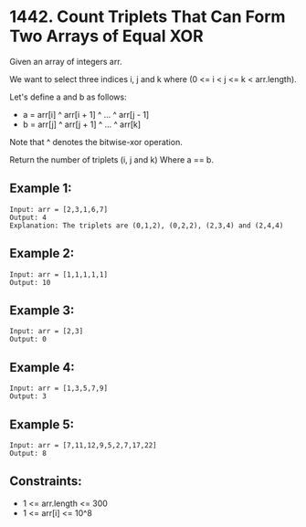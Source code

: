 # 1442. Count Triplets That Can Form Two Arrays of Equal XOR

Given an array of integers arr.

We want to select three indices i, j and k where (0 <= i < j <= k < arr.length).

Let's define a and b as follows:

* a = arr[i] ^ arr[i + 1] ^ ... ^ arr[j - 1]
* b = arr[j] ^ arr[j + 1] ^ ... ^ arr[k]

Note that ^ denotes the bitwise-xor operation.

Return the number of triplets (i, j and k) Where a == b.

## Example 1:

```
Input: arr = [2,3,1,6,7]
Output: 4
Explanation: The triplets are (0,1,2), (0,2,2), (2,3,4) and (2,4,4)
```

## Example 2:

```
Input: arr = [1,1,1,1,1]
Output: 10
```

## Example 3:

```
Input: arr = [2,3]
Output: 0
```

## Example 4:

```
Input: arr = [1,3,5,7,9]
Output: 3
```

## Example 5:

```
Input: arr = [7,11,12,9,5,2,7,17,22]
Output: 8
```

## Constraints:

* 1 <= arr.length <= 300
* 1 <= arr[i] <= 10^8
